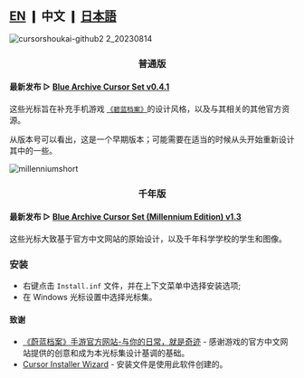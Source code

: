 ## [EN](https://github.com/makipom/BlueArchive-Cursors/blob/main/README.md) ❙ 中文 ❙ [日本語](https://github.com/makipom/BlueArchive-Cursors/blob/main/README_jp.md)

![cursorshoukai-github2 2_20230814](https://github.com/makipom/BlueArchive-Cursors/assets/118981482/0bd49a85-cecb-4559-b06d-7b1e3f43427c)

### <p align="center"> <b> 普通版 </b> </p>
#### 最新发布 ▷ [Blue Archive Cursor Set v0.4.1](https://github.com/makipom/BlueArchive-Cursors/releases/tag/v0.4.1)
这些光标旨在补充手机游戏 [`《碧蓝档案》`](https://bluearchive-cn.com/)的设计风格，以及与其相关的其他官方资源。

从版本号可以看出，这是一个早期版本；可能需要在适当的时候从头开始重新设计其中的一些。


![millenniumshort](https://github.com/makipom/BlueArchive-Cursors/assets/118981482/d90c5c6c-01a4-4f19-b8c2-f6332d2ee39a)
### <p align="center"> <b> 千年版 </b> </p>
#### 最新发布 ▷ [Blue Archive Cursor Set (Millennium Edition) v1.3](https://github.com/makipom/BlueArchive-Cursors/releases/tag/millennium-1.3)
这些光标大致基于官方中文网站的原始设计，以及千年科学学校的学生和图像。

### 安装
* 右键点击 `Install.inf` 文件，并在上下文菜单中选择安装选项;
* 在 Windows 光标设置中选择光标集。

#### 致谢
* [《蔚蓝档案》手游官方网站-与你的日常，就是奇迹](https://bluearchive-cn.com) - 感谢游戏的官方中文网站提供的创意和成为本光标集设计基调的基础。 
* [Cursor Installer Wizard](https://github.com/iamtalhaasghar/windows-mouse-cursor-installer-wizard) - 安装文件是使用此软件创建的。
